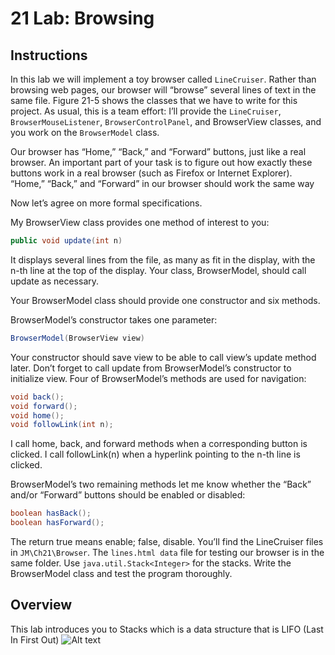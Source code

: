# 21 Lab: Browsing

## Instructions 
In this lab we will implement a toy browser called `LineCruiser`. Rather than
browsing web pages, our browser will “browse” several lines of text in the same file.
Figure 21-5 shows the classes that we have to write for this project. As usual, this is
a team effort: I’ll provide the `LineCruiser`, `BrowserMouseListener`,
`BrowserControlPanel`, and BrowserView classes, and you work on the
`BrowserModel` class.

Our browser has “Home,” “Back,” and “Forward” buttons, just like a real browser.
An important part of your task is to figure out how exactly these buttons work in a
real browser (such as Firefox or Internet Explorer). “Home,” “Back,” and “Forward”
in our browser should work the same way

Now let’s agree on more formal specifications.

My BrowserView class provides one method of interest to you:
```java
public void update(int n)
```
It displays several lines from the file, as many as fit in the display, with the n-th line
at the top of the display. Your class, BrowserModel, should call update as
necessary.

Your BrowserModel class should provide one constructor and six methods.

BrowserModel’s constructor takes one parameter:

```java
BrowserModel(BrowserView view)
```

Your constructor should save view to be able to call view’s update method later.
Don’t forget to call update from BrowserModel’s constructor to initialize view.
Four of BrowserModel’s methods are used for navigation:

```java
void back();
void forward();
void home();
void followLink(int n);
```

I call home, back, and forward methods when a corresponding button is clicked. I
call followLink(n) when a hyperlink pointing to the n-th line is clicked.

BrowserModel’s two remaining methods let me know whether the “Back” and/or
“Forward” buttons should be enabled or disabled: 

```java
boolean hasBack();
boolean hasForward();
```

The return true means enable; false, disable.
You’ll find the LineCruiser files in `JM\Ch21\Browser`. The `lines.html data` file
for testing our browser is in the same folder. Use `java.util.Stack<Integer>`
for the stacks. Write the BrowserModel class and test the program thoroughly. 

## Overview 
This lab introduces you to Stacks which is a data structure that is LIFO (Last In First Out) 
![Alt text](ttps://github.com/haotian2006/CSALABS/blob/main/Images/Browsing/Stack.png?raw=true)